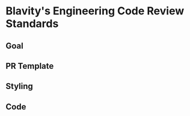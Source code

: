 # Blavity's Engineering Code Review Standards
## Goal




## PR Template 




## Styling 




## Code 





